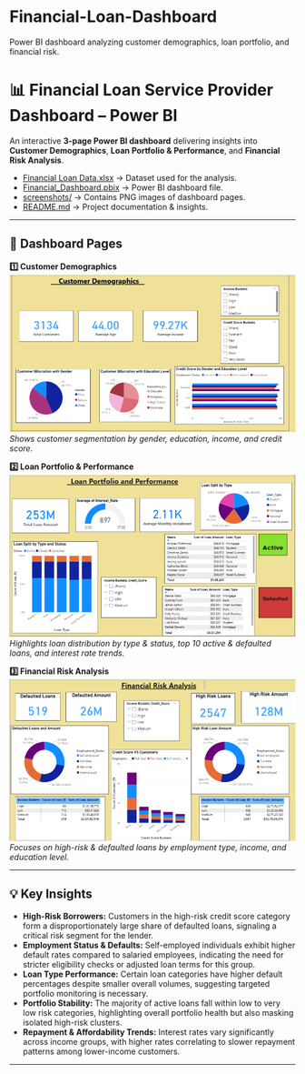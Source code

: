 # Financial-Loan-Dashboard
Power BI dashboard analyzing customer demographics, loan portfolio, and financial risk.
# 📊 Financial Loan Service Provider Dashboard – Power BI

An interactive **3-page Power BI dashboard** delivering insights into **Customer Demographics**, **Loan Portfolio & Performance**, and **Financial Risk Analysis**.

- [Financial Loan Data.xlsx](Financial%20Loan%20Data.xlsx) → Dataset used for the analysis.  
- [Financial_Dashboard.pbix](Financial_Loan_Dashboard.pbix) → Power BI dashboard file.  
- [screenshots/](screenshots) → Contains PNG images of dashboard pages.  
- [README.md](README.md) → Project documentation & insights.  

---

## 📌 Dashboard Pages

**1️⃣ Customer Demographics**  
![Customer Demographics](screenshots/Customer%20Demographics.png)   
*Shows customer segmentation by gender, education, income, and credit score.*

**2️⃣ Loan Portfolio & Performance**  
![Loan Portfolio & Performance](screenshots/Loan%20Portfolio%20%26%20Performance.png) 
*Highlights loan distribution by type & status, top 10 active & defaulted loans, and interest rate trends.*

**3️⃣ Financial Risk Analysis**  
![Financial Risk Analysis](screenshots/Financial%20Risk%20Analysis.png) 
 *Focuses on high-risk & defaulted loans by employment type, income, and education level.*

---

## 💡 Key Insights

- **High-Risk Borrowers:** Customers in the high-risk credit score category form a disproportionately large share of defaulted loans, signaling a critical risk segment for the lender.  
- **Employment Status & Defaults:** Self-employed individuals exhibit higher default rates compared to salaried employees, indicating the need for stricter eligibility checks or adjusted loan terms for this group.  
- **Loan Type Performance:** Certain loan categories have higher default percentages despite smaller overall volumes, suggesting targeted portfolio monitoring is necessary.  
- **Portfolio Stability:** The majority of active loans fall within low to very low risk categories, highlighting overall portfolio health but also masking isolated high-risk clusters.  
- **Repayment & Affordability Trends:** Interest rates vary significantly across income groups, with higher rates correlating to slower repayment patterns among lower-income customers.  

---




